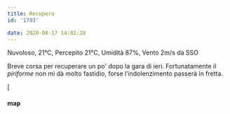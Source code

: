 ```yaml
---
title: Recupero
id: '1783'

date: 2020-08-17 14:01:28
---
```


Nuvoloso, 21°C, Percepito 21°C, Umidità 87%, Vento 2m/s da SSO

Breve corsa per recuperare un po' dopo la gara di ieri. Fortunatamente il _piriforme_ non mi dà molto fastidio, forse l’indolenzimento passerà in fretta.

[<!-- ![image](20200817-activity-map.png)](20200817-activity-map.png) -->

#### map
